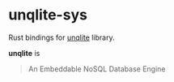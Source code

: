 # unqlite-sys

Rust bindings for [unqlite][] library.

**unqlite** is
> An Embeddable NoSQL Database Engine

[unqlite]: http://unqlite.org
